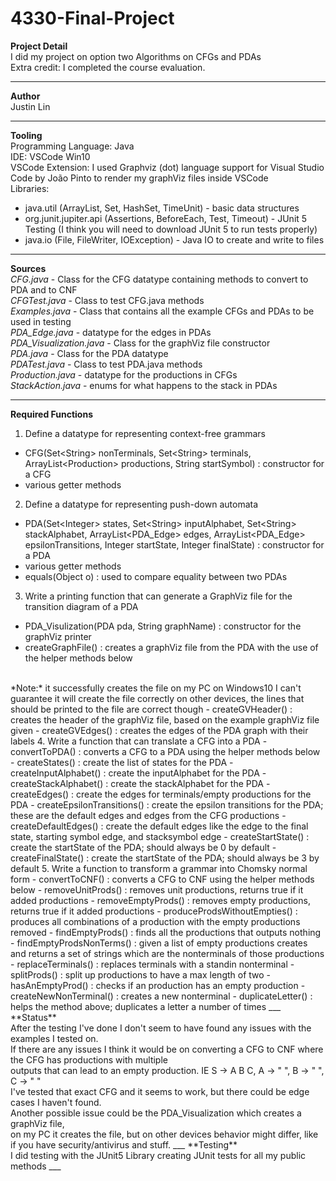 # 4330-Final-Project
**Project Detail**
<br>
I did my project on option two Algorithms on CFGs and PDAs
<br>
Extra credit: I completed the course evaluation.
___
**Author**
<br>
Justin Lin
___
**Tooling**
<br>
Programming Language: Java
<br>
IDE: VSCode Win10
<br>
VSCode Extension: I used Graphviz (dot) language support for Visual Studio Code by João Pinto to render my graphViz files inside VSCode
<br>
Libraries: 
- java.util (ArrayList, Set, HashSet, TimeUnit) - basic data structures
- org.junit.jupiter.api (Assertions, BeforeEach, Test, Timeout) - JUnit 5 Testing (I think you will need to download JUnit 5 to run tests properly)
- java.io (File, FileWriter, IOException) - Java IO to create and write to files
___
**Sources**
<br>
*CFG.java* - Class for the CFG datatype containing methods to convert to PDA and to CNF
<br>
*CFGTest.java* - Class to test CFG.java methods
<br>
*Examples.java* - Class that contains all the example CFGs and PDAs to be used in testing
<br>
*PDA_Edge.java* - datatype for the edges in PDAs
<br>
*PDA_Visualization.java* - Class for the graphViz file constructor
<br>
*PDA.java* - Class for the PDA datatype
<br>
*PDATest.java* - Class to test PDA.java methods
<br>
*Production.java* - datatype for the productions in CFGs
<br>
*StackAction.java* - enums for what happens to the stack in PDAs
___
**Required Functions**
<br>
1. Define a datatype for representing context-free grammars
- CFG(Set<String\> nonTerminals, Set<String\> terminals, ArrayList<Production\> productions, String startSymbol) : constructor for a CFG
- various getter methods
2. Define a datatype for representing push-down automata
- PDA(Set<Integer\> states, Set<String\> inputAlphabet, Set<String\> stackAlphabet, ArrayList<PDA_Edge> edges, ArrayList<PDA_Edge> epsilonTransitions, Integer startState, Integer finalState) : constructor for a PDA
- various getter methods
- equals(Object o) : used to compare equality between two PDAs
3. Write a printing function that can generate a GraphViz file for the transition diagram of a PDA
- PDA_Visulization(PDA pda, String graphName) : constructor for the graphViz printer
- createGraphFile() : creates a graphViz file from the PDA with the use of the helper methods below
<br>
*Note:* it successfully creates the file on my PC on Windows10 I can't guarantee it will create the file correctly on other devices, the lines that should be printed to the file are correct though
- createGVHeader() : creates the header of the graphViz file, based on the example graphViz file given
- createGVEdges() : creates the edges of the PDA graph with their labels
4. Write a function that can translate a CFG into a PDA
- convertToPDA() : converts a CFG to a PDA using the helper methods below
- createStates() : create the list of states for the PDA
- createInputAlphabet() : create the inputAlphabet for the PDA
- createStackAlphabet() : create the stackAlphabet for the PDA
- createEdges() : create the edges for terminals/empty productions for the PDA
- createEpsilonTransitions() : create the epsilon transitions for the PDA; these are the default edges and edges from the CFG productions
- createDefaultEdges() : create the default edges like the edge to the final state, starting symbol edge, and stacksymbol edge
- createStartState() : create the startState of the PDA; should always be 0 by default
- createFinalState() : create the startState of the PDA; should always be 3 by default
5. Write a function to transform a grammar into Chomsky normal form
- convertToCNF() : converts a CFG to CNF using the helper methods below
- removeUnitProds() : removes unit productions, returns true if it added productions
- removeEmptyProds() : removes empty productions, returns true if it added productions
- produceProdsWithoutEmpties() : produces all combinations of a production with the empty productions removed
- findEmptyProds() : finds all the productions that outputs nothing
- findEmptyProdsNonTerms() : given a list of empty productions creates and returns a set of strings which are the nonterminals of those productions
- replaceTerminals() : replaces terminals with a standin nonterminal
- splitProds() : split up productions to have a max length of two
- hasAnEmptyProd() : checks if an production has an empty production
- createNewNonTerminal() : creates a new nonterminal
- duplicateLetter() : helps the method above; duplicates a letter a number of times
___
**Status**
<br>
After the testing I've done I don't seem to have found any issues with the examples I tested on.
<br>
If there are any issues I think it would be on converting a CFG to CNF where the CFG has productions with multiple
<br>
outputs that can lead to an empty production. IE S -> A B C, A -> " ", B -> " ", C -> " "
<br>
I've tested that exact CFG and it seems to work, but there could be edge cases I haven't found.
<br>
Another possible issue could be the PDA_Visualization which creates a graphViz file,
<br>
on my PC it creates the file, but on other devices behavior might differ, like if you have security/antivirus and stuff.
___
**Testing**
<br>
I did testing with the JUnit5 Library creating JUnit tests for all my public methods
___